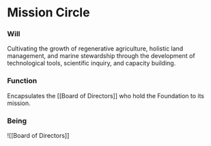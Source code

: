 # Mission Circle
### Will
Cultivating the growth of regenerative agriculture, holistic land management, and marine stewardship through the development of technological tools, scientific inquiry, and capacity building.

### Function
Encapsulates the [[Board of Directors]] who hold the Foundation to its mission.

### Being
![[Board of Directors]]







